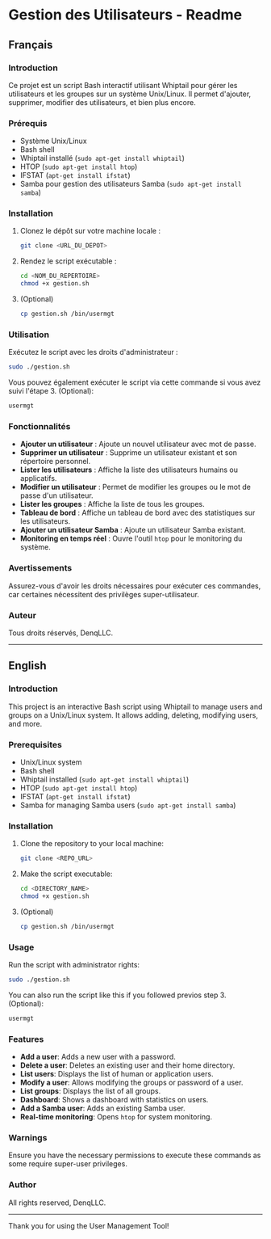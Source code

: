 
# Gestion des Utilisateurs - Readme

## Français

### Introduction

Ce projet est un script Bash interactif utilisant Whiptail pour gérer les utilisateurs et les groupes sur un système Unix/Linux. Il permet d'ajouter, supprimer, modifier des utilisateurs, et bien plus encore.

### Prérequis

- Système Unix/Linux
- Bash shell
- Whiptail installé (`sudo apt-get install whiptail`)
- HTOP (`sudo apt-get install htop`)
- IFSTAT (`apt-get install ifstat`)
- Samba pour gestion des utilisateurs Samba (`sudo apt-get install samba`)

### Installation

1. Clonez le dépôt sur votre machine locale :
   ```bash
   git clone <URL_DU_DEPOT>
   ```
2. Rendez le script exécutable :
   ```bash
   cd <NOM_DU_REPERTOIRE>
   chmod +x gestion.sh
   ```

3. (Optional)
    ```bash
   cp gestion.sh /bin/usermgt
   ```

### Utilisation

Exécutez le script avec les droits d'administrateur :
```bash
sudo ./gestion.sh
```

Vous pouvez également exécuter le script via cette commande si vous avez suivi l'étape 3. (Optional):
```bash
usermgt
```

### Fonctionnalités

- **Ajouter un utilisateur** : Ajoute un nouvel utilisateur avec mot de passe.
- **Supprimer un utilisateur** : Supprime un utilisateur existant et son répertoire personnel.
- **Lister les utilisateurs** : Affiche la liste des utilisateurs humains ou applicatifs.
- **Modifier un utilisateur** : Permet de modifier les groupes ou le mot de passe d'un utilisateur.
- **Lister les groupes** : Affiche la liste de tous les groupes.
- **Tableau de bord** : Affiche un tableau de bord avec des statistiques sur les utilisateurs.
- **Ajouter un utilisateur Samba** : Ajoute un utilisateur Samba existant.
- **Monitoring en temps réel** : Ouvre l'outil `htop` pour le monitoring du système.

### Avertissements

Assurez-vous d'avoir les droits nécessaires pour exécuter ces commandes, car certaines nécessitent des privilèges super-utilisateur.

### Auteur

Tous droits réservés, DenqLLC.

---

## English

### Introduction

This project is an interactive Bash script using Whiptail to manage users and groups on a Unix/Linux system. It allows adding, deleting, modifying users, and more.

### Prerequisites

- Unix/Linux system
- Bash shell
- Whiptail installed (`sudo apt-get install whiptail`)
- HTOP (`sudo apt-get install htop`)
- IFSTAT (`apt-get install ifstat`)
- Samba for managing Samba users (`sudo apt-get install samba`)

### Installation

1. Clone the repository to your local machine:
   ```bash
   git clone <REPO_URL>
   ```
2. Make the script executable:
   ```bash
   cd <DIRECTORY_NAME>
   chmod +x gestion.sh
   ```

3. (Optional)
    ```bash
   cp gestion.sh /bin/usermgt
   ```

### Usage

Run the script with administrator rights:
```bash
sudo ./gestion.sh
```

You can also run the script like this if you followed previos step 3. (Optional):
```bash
usermgt
```

### Features

- **Add a user**: Adds a new user with a password.
- **Delete a user**: Deletes an existing user and their home directory.
- **List users**: Displays the list of human or application users.
- **Modify a user**: Allows modifying the groups or password of a user.
- **List groups**: Displays the list of all groups.
- **Dashboard**: Shows a dashboard with statistics on users.
- **Add a Samba user**: Adds an existing Samba user.
- **Real-time monitoring**: Opens `htop` for system monitoring.

### Warnings

Ensure you have the necessary permissions to execute these commands as some require super-user privileges.

### Author

All rights reserved, DenqLLC.

---

Thank you for using the User Management Tool!
